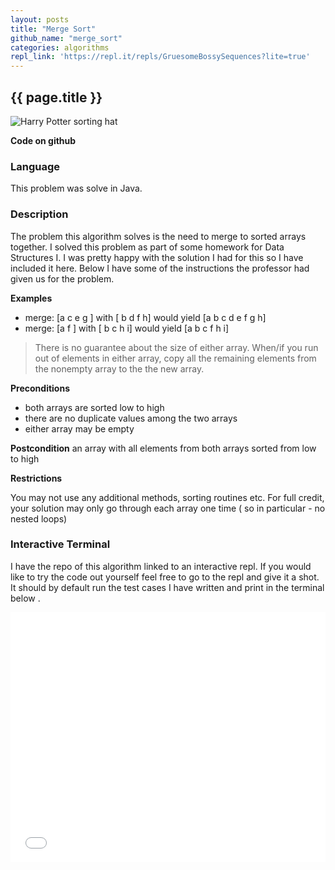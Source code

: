 ```yaml
---
layout: posts
title: "Merge Sort"
github_name: "merge_sort"
categories: algorithms
repl_link: 'https://repl.it/repls/GruesomeBossySequences?lite=true'
---
```


## {{ page.title }}

![Harry Potter sorting hat](https://media.giphy.com/media/JDAVoX2QSjtWU/giphy.gif)

**Code on github**
 <a href="{{ site.data.social-media['github'].href }}{{ site.data.social-media['github'].id }}/{{page.github_name}}" title="{{ site.data.social-media['github'].title }}"><i class="fa {{ site.data.social-media['github'].fa-icon }}"></i></a>

### Language
This problem was solve in Java.

### Description
The problem this algorithm solves is the need to merge to sorted arrays together. I solved this problem as part of some homework for Data Structures I. I was pretty happy with the solution I had for this so I have included it here. Below I have some of the instructions the professor had given us for the problem.

**Examples**
  * merge: [a c e g ] with [ b d f h] would yield [a b c d e f g h]
  * merge: [a f  ] with [ b c  h i] would yield [a b c f h i]

> There is no guarantee about the size of either array. When/if you run out of elements in either array, copy all the remaining elements from the nonempty array to the the new array.

**Preconditions**
  * both arrays are sorted low to high
  * there are no duplicate values among the two arrays
  * either array may be empty

**Postcondition** an array with all elements from both arrays sorted from low to high

**Restrictions**

You may not use any additional methods, sorting routines etc. For full credit, your solution may only go through each array one time ( so in particular - no nested loops)


### Interactive Terminal

I have the repo of this algorithm linked to an interactive repl. If you would like to try the code out yourself feel free to go to the repl and give it a shot. It should by default run the test cases I have written and print in the terminal below .

<iframe height="400px" width="100%" src="{{page.repl_link}}?lite=true" scrolling="no" frameborder="no" allowtransparency="true" allowfullscreen="true" sandbox="allow-forms allow-pointer-lock allow-popups allow-same-origin allow-scripts allow-modals"></iframe>
